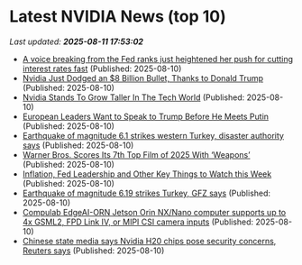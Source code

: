 # Latest NVIDIA News (top 10)
_Last updated: **2025-08-11 17:53:02**_

- [A voice breaking from the Fed ranks just heightened her push for cutting interest rates fast](https://biztoc.com/x/68756b01a9fd9d30) (Published: 2025-08-10)
- [Nvidia Just Dodged an $8 Billion Bullet, Thanks to Donald Trump](https://biztoc.com/x/6f5f0f993eb838ff) (Published: 2025-08-10)
- [Nvidia Stands To Grow Taller In The Tech World](https://www.forbes.com/sites/johnwerner/2025/08/10/nvidia-stands-to-grow-taller-in-the-tech-world/) (Published: 2025-08-10)
- [European Leaders Want to Speak to Trump Before He Meets Putin](https://biztoc.com/x/fee6514081bc97bd) (Published: 2025-08-10)
- [Earthquake of magnitude 6.1 strikes western Turkey, disaster authority says](https://biztoc.com/x/82cfe54698fbddc1) (Published: 2025-08-10)
- [Warner Bros. Scores Its 7th Top Film of 2025 With ‘Weapons’](https://biztoc.com/x/805c88f0e2bdb60c) (Published: 2025-08-10)
- [Inflation, Fed Leadership and Other Key Things to Watch this Week](https://biztoc.com/x/c50bd5c690814cb7) (Published: 2025-08-10)
- [Earthquake of magnitude 6.19 strikes Turkey, GFZ says](https://biztoc.com/x/912e8cf080991599) (Published: 2025-08-10)
- [Compulab EdgeAI-ORN Jetson Orin NX/Nano computer supports up to 4x GSML2, FPD Link IV, or MIPI CSI camera inputs](https://www.cnx-software.com/2025/08/11/compulab-edgeai-orn-jetson-orin-nx-nano-computer-supports-up-to-4x-gsml2-fpd-link-iv-or-mipi-csi-camera-inputs/) (Published: 2025-08-10)
- [Chinese state media says Nvidia H20 chips pose security concerns, Reuters says](https://thefly.com/permalinks/entry.php/id4180286/NVDA-Chinese-state-media-says-Nvidia-H-chips-pose-security-concerns-Reuters-says) (Published: 2025-08-10)
